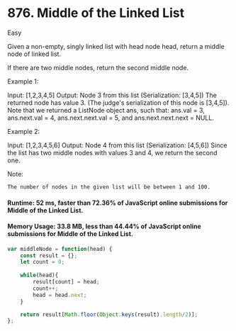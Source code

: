 # 876. Middle of the Linked List
Easy

Given a non-empty, singly linked list with head node head, return a middle node of linked list.

If there are two middle nodes, return the second middle node.

 

Example 1:

Input: [1,2,3,4,5]
Output: Node 3 from this list (Serialization: [3,4,5])
The returned node has value 3.  (The judge's serialization of this node is [3,4,5]).
Note that we returned a ListNode object ans, such that:
ans.val = 3, ans.next.val = 4, ans.next.next.val = 5, and ans.next.next.next = NULL.

Example 2:

Input: [1,2,3,4,5,6]
Output: Node 4 from this list (Serialization: [4,5,6])
Since the list has two middle nodes with values 3 and 4, we return the second one.

 

Note:

    The number of nodes in the given list will be between 1 and 100.



#### Runtime: 52 ms, faster than 72.36% of JavaScript online submissions for Middle of the Linked List.
#### Memory Usage: 33.8 MB, less than 44.44% of JavaScript online submissions for Middle of the Linked List.
```javascript
var middleNode = function(head) {
    const result = {};
    let count = 0;
    
    while(head){
        result[count] = head;
        count++;
        head = head.next;
    }

    return result[Math.floor(Object.keys(result).length/2)]; 
};
```
